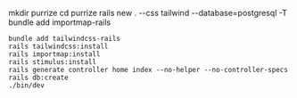 mkdir purrize
cd purrize
rails new . --css tailwind --database=postgresql -T
bundle add importmap-rails
```
bundle add tailwindcss-rails
rails tailwindcss:install
rails importmap:install
rails stimulus:install
rails generate controller home index --no-helper --no-controller-specs
rails db:create
./bin/dev
```